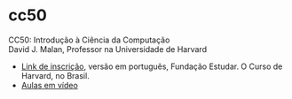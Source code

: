 # cc50
CC50: Introdução à Ciência da Computação<br>
David J. Malan, Professor na Universidade de Harvard

- [Link de inscrição](https://www.estudarfora.org.br/cursos/cc50/), versão em português, Fundação Estudar. O Curso de Harvard, no Brasil. 
- [Aulas em vídeo](https://ead.napratica.org.br/enrollments/8295629/courses/84414/course_contents/2128095)

